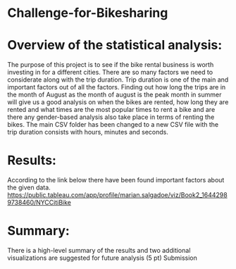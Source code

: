 # Challenge-for-Bikesharing

# Overview of the statistical analysis:
The purpose of this project is to see if the bike rental business is worth investing in for a different cities. There are so many factors we need to considerate along with the trip duration. Trip duration is one of the main and important factors out of all the factors. Finding out how long the trips are in the month of August as the month of august is the peak month in summer will give us a good analysis on when the bikes are rented, how long they are rented and what times are the most popular times to rent a bike and are there any gender-based analysis also take place in terms of renting the bikes. The main CSV folder has been changed to a new CSV file with the trip duration consists with hours, minutes and seconds. 


# Results:
According to the link below there have been found important factors about the given data.
https://public.tableau.com/app/profile/marian.salgadoe/viz/Book2_16442989738460/NYCCitiBike

# Summary:

There is a high-level summary of the results and two additional visualizations are suggested for future analysis (5 pt)
Submission

